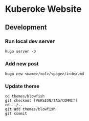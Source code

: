 # Kuberoke Website

## Development
### Run local dev server
`hugo server -D`

### Add new post
`hugo new <name>/<of>/<page>/index.md`

### Update theme
```
cd themes/blowfish
git checkout [VERSION/TAG/COMMIT]
cd ../..
git add themes/blowfish
git commit
```
